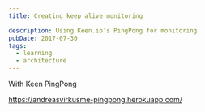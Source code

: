```yaml
---
title: Creating keep alive monitoring

description: Using Keen.io's PingPong for monitoring
pubDate: 2017-07-30
tags:
  - learning
  - architecture
---
```


With Keen PingPong

https://andreasvirkusme-pingpong.herokuapp.com/
